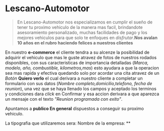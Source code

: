 # Lescano-Automotor
>En Lescano-Automotor nos especializamos en cumplir el sueño de tener tu proximo vehiculo de la manera mas facil, brindandote asesoramiento personalizado, muchas facilidades de pago y los mejores vehiculos para que solo te enfoques en _disfrutar_.**Nos avalan 10 años en el rubro haciendo felices a nuestros clientes**

En nuestro **e-commerce** el cliente tendra a su alcenze la posibilidad de adquirir el vehiculo que mas le guste atravez de fotos de nuestros rodados disponibles, con sus caracteristicas de importancia detalladas (_Marca, modelo, año, combustible, kilometros,mas_) esto ayudara a que la operacion sea mas rapida y efectiva quedando solo por acordar una cita atravez de un _Botón_ **Quiero verlo** el cual derivara a nuestro cliente a completar un formulario con sus datos (_Nombre completo,domicilio,telefono, fecha de reunion_), una vez que se haya llenado los campos y aceptado los terminos y condiciones dara _click_ en Confirmar y esa accion derivara a que aparezca un mensaje con el texto _"Reunion programada con exito"_.

Apuntamos a **publico En general** dispuestos a conseguir su proximo vehiculo.

La tipografia que utilizaremos sera:
Nombre de la empresa: **
